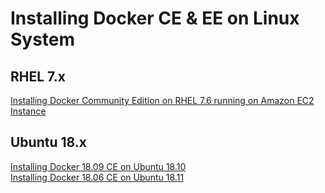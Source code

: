 # Installing Docker CE & EE on Linux System

## RHEL 7.x

[Installing Docker Community Edition on RHEL 7.6 running on Amazon EC2 Instance](https://github.com/nholuongut/dockerlabs/blob/master/beginners/install/RHEL/7.6/README.md)

## Ubuntu 18.x
[Installing Docker 18.09 CE on Ubuntu 18.10](https://github.com/nholuongut/dockerlabs/blob/master/beginners/install/ubuntu/18.11/docker-18.09.md)<br>
[Installing Docker 18.06 CE on Ubuntu 18.11](https://github.com/nholuongut/dockerlabs/blob/master/beginners/install/ubuntu/18.11/docker-18.06.md)
